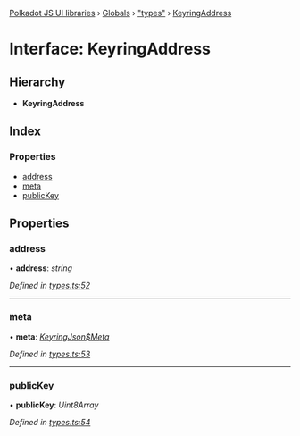 [Polkadot JS UI libraries](../README.md) › [Globals](../globals.md) › ["types"](../modules/_types_.md) › [KeyringAddress](_types_.keyringaddress.md)

# Interface: KeyringAddress

## Hierarchy

* **KeyringAddress**

## Index

### Properties

* [address](_types_.keyringaddress.md#address)
* [meta](_types_.keyringaddress.md#meta)
* [publicKey](_types_.keyringaddress.md#publickey)

## Properties

###  address

• **address**: *string*

*Defined in [types.ts:52](https://github.com/polkadot-js/ui/blob/d9cc92db/packages/ui-keyring/src/types.ts#L52)*

___

###  meta

• **meta**: *[KeyringJson$Meta](_types_.keyringjson_meta.md)*

*Defined in [types.ts:53](https://github.com/polkadot-js/ui/blob/d9cc92db/packages/ui-keyring/src/types.ts#L53)*

___

###  publicKey

• **publicKey**: *Uint8Array*

*Defined in [types.ts:54](https://github.com/polkadot-js/ui/blob/d9cc92db/packages/ui-keyring/src/types.ts#L54)*
